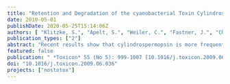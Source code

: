 ```yaml
---
title: "Retention and Degradation of the cyanobacterial Toxin Cylindrospermopsin in Sediments - The Role of Sediment preconditioning and DOM composition"
date: 2010-05-01
publishDate: 2020-05-25T15:14:06Z
authors: [ "Klitzke, S.", "Apelt, S.", "Weiler, C.", "Fastner, J.", "Chorus, I." ]
publication_types: ["2"]
abstract: "Recent results show that cylindrospermopsin is more frequent and widespread in surface waters than previously assumed. Studies on the fate of CYN in sediments are lacking, but this is important if these resources are used for drinking-water production via sediment passage. Therefore, the aim of our study was to determine a) CYN retention in two sandy sediments as a function of flow rate, CYN concentration, the presence of DOM and the content of fines (1% and 4%, respectively) and b) the influence of sediment preconditioning and DOM composition of the water (aquatic DOM versus DOM released from lysed cells) on CYN degradation. Retention of CYN proved negligible under the investigated conditions. Degradation in virgin sediments showed the highest lag phases (20 days). Preconditioned sediments showed no lag phase. The presence of aquatic DOM yielded highest degradation rates (k1 ¼0.46 and 0.49 day 1) without a lag phase. Readily available organic carbon sources were preferentially metabolized and hence induced a lag phase. Thus, the presence and composition of DOM in the water proved important for both CYN degradation rates in preconditioned sediments and for the lag phase. Cylindrospermopsin degradation took place solely in the sediment and not in the water body."
featured: false
publication: " *Toxicon* 55 (No 5): 999-1007 [10.1016/j.toxicon.2009.06.036](https://doi.org/10.1016/j.toxicon.2009.06.036)"
doi: "10.1016/j.toxicon.2009.06.036"
projects: ["nostotox"]
---
```


